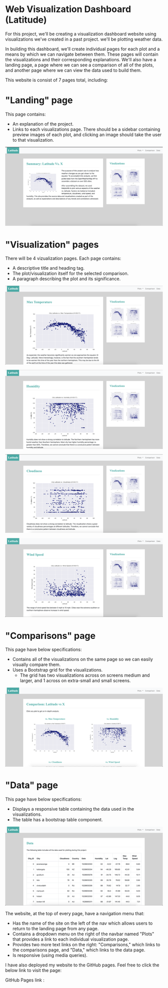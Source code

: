 # Web Visualization Dashboard (Latitude)

For this project, we'll be creating a visualization dashboard website using visualizations we've created in a past project. we'll be plotting weather data.

In building this dashboard, we'll create individual pages for each plot and a means by which we can navigate between them. These pages will contain the visualizations and their corresponding explanations. We'll also have a landing page, a page where we can see a comparison of all of the plots, and another page where we can view the data used to build them.

This website is consist of 7 pages total, including:

# "Landing" page

This page contains:

* An explanation of the project.
* Links to each visualizations page. There should be a sidebar containing preview images of each plot, and clicking an image should take the user to that visualization.

![web](WebVisualizations/Visualizations/Landing_page_viz.png)

# "Visualization" pages

There will be 4 vizualization pages. Each page contains:

* A descriptive title and heading tag.
* The plot/visualization itself for the selected comparison.
* A paragraph describing the plot and its significance.

![Web](WebVisualizations/Visualizations/Max%20_Temperature_Viz.png)

![web](WebVisualizations/Visualizations/Humidity_viz.png)

![web](WebVisualizations/Visualizations/Cloudiness_viz.png)

![web](WebVisualizations/Visualizations/Wind_Speed_viz.png)

# "Comparisons" page

This page have below specifications:

* Contains all of the visualizations on the same page so we can easily visually compare them.
* Uses a Bootstrap grid for the visualizations.
    * The grid has two visualizations across on screens medium and larger, and 1 across on extra-small and small screens.
    

![web](WebVisualizations/Visualizations/Comparison_viz.png)

# "Data" page

This page have below specifications:

* Displays a responsive table containing the data used in the visualizations.
* The table has a bootstrap table component. 


![web](WebVisualizations/Visualizations/Data_page.png)

The website, at the top of every page, have a navigation menu that:

* Has the name of the site on the left of the nav which allows users to return to the landing page from any page.
* Contains a dropdown menu on the right of the navbar named "Plots" that provides a link to each individual visualization page.
* Provides two more text links on the right: "Comparisons," which links to the comparisons page, and "Data," which links to the data page.
* Is responsive (using media queries). 


I have also deployed my website to the GitHub pages. Feel free to click the below link to visit the page:

GitHub Pages link : 
